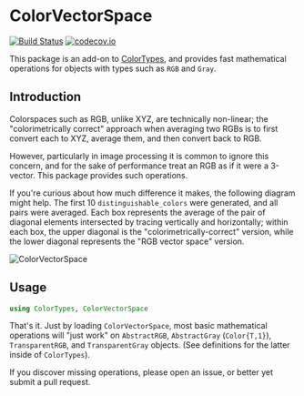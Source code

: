 # ColorVectorSpace

[![Build Status](https://github.com/JuliaGraphics/ColorVectorSpace.jl/workflows/Unit%20test/badge.svg)](https://github.com/JuliaGraphics/ColorVectorSpace.jl/actions)
[![codecov.io](http://codecov.io/github/JuliaGraphics/ColorVectorSpace.jl/coverage.svg?branch=master)](http://codecov.io/github/JuliaGraphics/ColorVectorSpace.jl?branch=master)

This package is an add-on to [ColorTypes](https://github.com/JuliaGraphics/ColorTypes.jl), and provides fast
mathematical operations for objects with types such as `RGB` and
`Gray`.

## Introduction

Colorspaces such as RGB, unlike XYZ, are technically non-linear; the
"colorimetrically correct" approach when averaging two RGBs is to
first convert each to XYZ, average them, and then convert back to RGB.

However, particularly in image processing it is common to ignore this
concern, and for the sake of performance treat an RGB as if it were a
3-vector.  This package provides such operations.

If you're curious about how much difference it makes, the following
diagram might help. The first 10 `distinguishable_colors` were
generated, and all pairs were averaged. Each box represents the
average of the pair of diagonal elements intersected by tracing
vertically and horizontally; within each box, the upper diagonal is
the "colorimetrically-correct" version, while the lower diagonal
represents the "RGB vector space" version.

![ColorVectorSpace](images/comparison.png "Comparison")

## Usage

```julia
using ColorTypes, ColorVectorSpace
```

That's it. Just by loading `ColorVectorSpace`, most basic mathematical
operations will "just work" on `AbstractRGB`, `AbstractGray`
(`Color{T,1}`), `TransparentRGB`, and `TransparentGray` objects.
(See definitions for the latter inside of `ColorTypes`).

If you discover missing operations, please open an issue, or better
yet submit a pull request.
